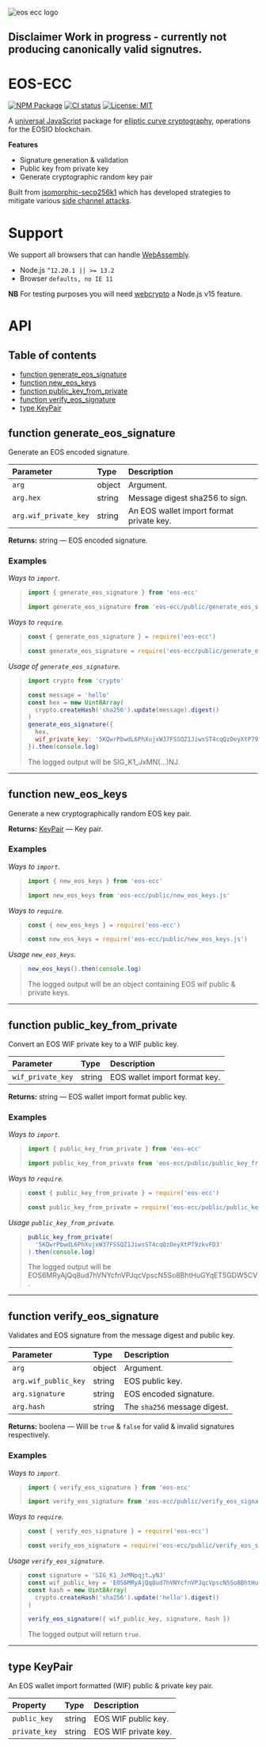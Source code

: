 ![eos ecc logo](https://raw.githubusercontent.com/pur3miish/eos-ecc/main/static/eos-ecc.svg)

## Disclaimer Work in progress - currently not producing canonically valid signutres.

# EOS-ECC

[![NPM Package](https://img.shields.io/npm/v/eos-ecc.svg)](https://www.npmjs.org/package/eos-ecc) [![CI status](https://github.com/pur3miish/eos-ecc/workflows/CI/badge.svg)](https://github.com/pur3miish/eos-ecc/actions) [![License: MIT](https://img.shields.io/badge/License-MIT-yellow.svg)](https://github.com/pur3miish/eos-ecc/blob/main/LICENSE)

A [universal JavaScript](https://en.wikipedia.org/wiki/Isomorphic_JavaScript) package for [elliptic curve cryptography](https://en.wikipedia.org/wiki/Elliptic-curve_cryptography), operations for the EOSIO blockchain.

**Features**

- Signature generation & validation
- Public key from private key
- Generate cryptographic random key pair

Built from [isomorphic-secp256k1](https://github.com/pur3miish/isomorphic-secp256k1) which has developed strategies to mitigate various [side channel attacks](https://en.wikipedia.org/wiki/Side-channel_attack).

# Support

We support all browsers that can handle [WebAssembly](https://caniuse.com/wasm).

- Node.js `^12.20.1 || >= 13.2`
- Browser `defaults, no IE 11`

**NB**
For testing purposes you will need [webcrypto](https://nodejs.org/api/webcrypto.html#webcrypto_class_subtlecrypto) a Node.js v15 feature.

# API

## Table of contents

- [function generate_eos_signature](#function-generate_eos_signature)
- [function new_eos_keys](#function-new_eos_keys)
- [function public_key_from_private](#function-public_key_from_private)
- [function verify_eos_signature](#function-verify_eos_signature)
- [type KeyPair](#type-keypair)

## function generate_eos_signature

Generate an EOS encoded signature.

| Parameter             | Type   | Description                              |
| :-------------------- | :----- | :--------------------------------------- |
| `arg`                 | object | Argument.                                |
| `arg.hex`             | string | Message digest sha256 to sign.           |
| `arg.wif_private_key` | string | An EOS wallet import format private key. |

**Returns:** string — EOS encoded signature.

### Examples

_Ways to `import`._

> ```js
> import { generate_eos_signature } from 'eos-ecc'
> ```
>
> ```js
> import generate_eos_signature from 'eos-ecc/public/generate_eos_signature.js'
> ```

_Ways to `require`._

> ```js
> const { generate_eos_signature } = require('eos-ecc')
> ```
>
> ```js
> const generate_eos_signature = require('eos-ecc/public/generate_eos_signature.js')
> ```

_Usage of `generate_eos_signature`._

> ```js
> import crypto from 'crypto'
>
> const message = 'hello'
> const hex = new Uint8Array(
>   crypto.createHash('sha256').update(message).digest()
> )
> generate_eos_signature({
>   hex,
>   wif_private_key: '5KQwrPbwdL6PhXujxW37FSSQZ1JiwsST4cqQzDeyXtP79zkvFD3'
> }).then(console.log)
> ```
>
> The logged output will be SIG_K1_JxMN(…)NJ.

---

## function new_eos_keys

Generate a new cryptographically random EOS key pair.

**Returns:** [KeyPair](#type-keypair) — Key pair.

### Examples

_Ways to `import`._

> ```js
> import { new_eos_keys } from 'eos-ecc'
> ```
>
> ```js
> import new_eos_keys from 'eos-ecc/public/new_eos_keys.js'
> ```

_Ways to `require`._

> ```js
> const { new_eos_keys } = require('eos-ecc')
> ```
>
> ```js
> const new_eos_keys = require('eos-ecc/public/new_eos_keys.js')
> ```

_Usage `new_eos_keys`._

> ```js
> new_eos_keys().then(console.log)
> ```
>
> The logged output will be an object containing EOS wif public & private keys.

---

## function public_key_from_private

Convert an EOS WIF private key to a WIF public key.

| Parameter         | Type   | Description                   |
| :---------------- | :----- | :---------------------------- |
| `wif_private_key` | string | EOS wallet import format key. |

**Returns:** string — EOS wallet import format public key.

### Examples

_Ways to `import`._

> ```js
> import { public_key_from_private } from 'eos-ecc'
> ```
>
> ```js
> import public_key_from_private from 'eos-ecc/public/public_key_from_private.js'
> ```

_Ways to `require`._

> ```js
> const { public_key_from_private } = require('eos-ecc')
> ```
>
> ```js
> const public_key_from_private = require('eos-ecc/public/public_key_from_private.js')
> ```

_Usage `public_key_from_private`._

> ```js
> public_key_from_private(
>   '5KQwrPbwdL6PhXujxW37FSSQZ1JiwsST4cqQzDeyXtP79zkvFD3'
> ).then(console.log)
> ```
>
> The logged output will be EOS6MRyAjQq8ud7hVNYcfnVPJqcVpscN5So8BhtHuGYqET5GDW5CV.

---

## function verify_eos_signature

Validates and EOS signature from the message digest and public key.

| Parameter            | Type   | Description                  |
| :------------------- | :----- | :--------------------------- |
| `arg`                | object | Argument.                    |
| `arg.wif_public_key` | string | EOS public key.              |
| `arg.signature`      | string | EOS encoded signature.       |
| `arg.hash`           | string | The `sha256` message digest. |

**Returns:** boolena — Will be `true` & `false` for valid & invalid signatures respectively.

### Examples

_Ways to `import`._

> ```js
> import { verify_eos_signature } from 'eos-ecc'
> ```
>
> ```js
> import verify_eos_signature from 'eos-ecc/public/verify_eos_signature.js'
> ```

_Ways to `require`._

> ```js
> const { verify_eos_signature } = require('eos-ecc')
> ```
>
> ```js
> const verify_eos_signature = require('eos-ecc/public/verify_eos_signature.js')
> ```

_Usage `verify_eos_signature`._

> ```js
> const signature = 'SIG_K1_JxMNpqjt…yNJ'
> const wif_public_key = 'EOS6MRyAjQq8ud7hVNYcfnVPJqcVpscN5So8BhtHuGYqET5GDW5CV'
> const hash = new Uint8Array(
>   crypto.createHash('sha256').update('hello').digest()
> )
>
> verify_eos_signature({ wif_public_key, signature, hash })
> ```
>
> The logged output will return `true`.

---

## type KeyPair

An EOS wallet import formatted (WIF) public & private key pair.

| Property      | Type   | Description          |
| :------------ | :----- | :------------------- |
| `public_key`  | string | EOS WIF public key.  |
| `private_key` | string | EOS WIF private key. |
